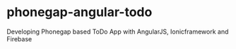 phonegap-angular-todo
=====================

Developing Phonegap based ToDo App with AngularJS, Ionicframework and Firebase
